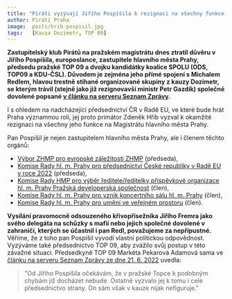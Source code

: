 ```yaml
---
title: "Piráti vyzývají Jiřího Pospíšila k rezignaci na všechny funkce na Magistrátu"
author: Piráti Praha
image: 	posts/hrib-pospisil.jpg
tags:   [Kauza Dozimetr, TOP 09]
---
```


**Zastupitelský klub Pirátů na pražském magistrátu dnes ztratil důvěru v Jiřího Pospíšila, europoslance, zastupitele hlavního města Prahy, předsedu pražské TOP 09 a dvojku kandidátky koalice SPOLU (ODS, TOP09 a KDU-ČSL). Důvodem je zejména jeho přímé spojení s Michalem Redlem, hlavou trestně stíhané organizované skupiny z kauzy Dozimetr, se kterým trávil (stejně jako již rezignovavší ministr Petr Gazdík) společné dovolené popsané [v článku na serveru Seznam Zprávy](https://www.seznamzpravy.cz/clanek/domaci-kauzy-muz-od-hlubucka-mluvil-odkryva-vytlak-dalsi-vladni-strany-207522).** 

I s ohledem na nadcházející předsednictví ČR v Radě EU, ve které bude hrát Praha významnou roli, jej proto primátor Zdeněk Hřib vyzval k okamžité rezignaci na všechny jeho funkce na Magistrátu hlavního města Prahy.

Pan Pospíšil je nejen zastupitelem hlavního města Prahy, ale i členem těchto orgánů: 
- [Výbor ZHMP pro evropské záležitosti ZHMP](https://www.praha.eu/jnp/cz/o_meste/primator_a_volene_organy/zastupitelstvo/vybory_zastupitelstva/archiv_zpravy_z_vyboru_zastupitelstva/volebni_obdobi_2018_2022/vybor_pro_evropske_zalezitosti_zhmp/index.html) (předseda),
- [Komise Rady hl. m. Prahy pro předsednictví České republiky v Radě EU v roce 2022](https://www.praha.eu/jnp/cz/o_meste/primator_a_volene_organy/rada/komise_rady/index.html?commissionId=35656) (předseda),
- [Komise Rady HMP pro výběr ředitele/ředitelky příspěvkové organizace hl. m. Prahy Pražská developerská společnost](https://www.praha.eu/jnp/cz/o_meste/primator_a_volene_organy/rada/komise_rady/index.html?commissionId=35634) (člen),
- [Komise Rady hl. m. Prahy pro vznik koncertního sálu hl. m. Prahy](https://www.praha.eu/jnp/cz/o_meste/primator_a_volene_organy/rada/komise_rady/index.html?commissionId=35290) (člen),
- [Komise Rady hl. m. Prahy pro umění ve veřejném prostoru](https://www.praha.eu/jnp/cz/o_meste/primator_a_volene_organy/rada/komise_rady/index.html?commissionId=34008) (člen).

**Vysílání pravomocně odsouzeného křivopřísežníka Jiřího Fremra jako svého delegáta na schůzky s mafií nebo jejich společné dovolené v zahraničí, kterých se účastnil i pan Redl, považujeme za nepřípustné.** Věříme, že z toho pan Pospíšil vyvodí vlastní politickou odpovědnost. Vyzýváme také předsednictvo TOP 09, aby zvážilo svůj postup v této závažné situaci. Předsedkyně TOP 09 Markéta Pekarová Adamová sama ve [článku na serveru Seznam Zprávy ze dne 21. 6. 2022](https://www.seznamzpravy.cz/clanek/domaci-ja-se-mu-vyhybala-rika-o-vyloucenem-clenovi-sefka-top-09-pekarova-206945) uvedla: 

> "Od Jiřího Pospíšila očekávám, že v pražské Topce k podobným chybám již docházet nebude. Ostatně vyzvalo jej k tomu i celé předsednictvo strany. On sám však v kauze nijak nefiguruje."



